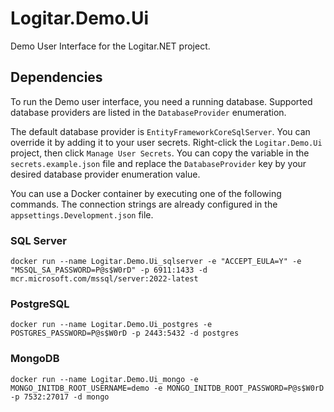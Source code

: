 # Logitar.Demo.Ui

Demo User Interface for the Logitar.NET project.

## Dependencies

To run the Demo user interface, you need a running database. Supported database providers are listed
in the `DatabaseProvider` enumeration.

The default database provider is `EntityFrameworkCoreSqlServer`. You can override it by adding it to
your user secrets. Right-click the `Logitar.Demo.Ui` project, then click `Manage User Secrets`. You
can copy the variable in the `secrets.example.json` file and replace the `DatabaseProvider` key by
your desired database provider enumeration value.

You can use a Docker container by executing one of the following commands. The connection strings
are already configured in the `appsettings.Development.json` file.

### SQL Server

`docker run --name Logitar.Demo.Ui_sqlserver -e "ACCEPT_EULA=Y" -e "MSSQL_SA_PASSWORD=P@s$W0rD" -p 6911:1433 -d mcr.microsoft.com/mssql/server:2022-latest`

### PostgreSQL

`docker run --name Logitar.Demo.Ui_postgres -e POSTGRES_PASSWORD=P@s$W0rD -p 2443:5432 -d postgres`

### MongoDB

`docker run --name Logitar.Demo.Ui_mongo -e MONGO_INITDB_ROOT_USERNAME=demo -e MONGO_INITDB_ROOT_PASSWORD=P@s$W0rD -p 7532:27017 -d mongo`
